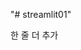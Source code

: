 "# streamlit01" 

한 줄 더 추가

<!-- 
$ git init
# echo A >> B : B라는 제목,확장자의 파일을 생성하고 A라는 내용을 넣어주겠다
$ echo "# first_repo2" >> README.md
$ git add . # git add * : 변화가 있는 모든 파일을 추가
$ git status 
# $ git commit : 편집기로 들어가게 됨
$ git config --global user.email "???@gmail.com"
$ git config --global user.name "???"


$ git commit -m "first commit" # 커밋에는 메시지가 필요하다
$ git status # clean~
$ git log # commit
$ git remote add origin <깃허브 주소>
$ git remote # 상태 확인
$ git branch -M main # 해당 레파지토리에서 어떤 브랜치를 사용할 것인지 지정
$ git push origin main # origin이라는 원격저장소(깃허브서버)에 main 브랜치를 보내겠다 -->